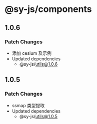 # @sy-js/components

## 1.0.6

### Patch Changes

- 添加 cesium 及示例
- Updated dependencies
  - @sy-js/utils@1.0.6

## 1.0.5

### Patch Changes

- ssmap 类型提取
- Updated dependencies
  - @sy-js/utils@1.0.5
